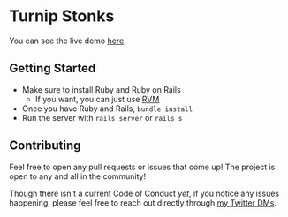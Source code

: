 # Turnip Stonks

You can see the live demo [here](https://turnip-stonkz.herokuapp.com/).

## Getting Started

- Make sure to install Ruby and Ruby on Rails
  - If you want, you can just use [RVM](https://rvm.io/)
- Once you have Ruby and Rails, `bundle install`
- Run the server with `rails server` or `rails s`

## Contributing

Feel free to open any pull requests or issues that come up! The project is open to any and all in the community!

Though there isn't a current Code of Conduct _yet_, if you notice any issues happening, please feel free to reach out directly through [my Twitter DMs](https://twitter.com/maxcell).